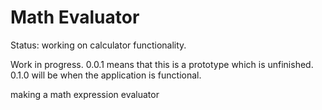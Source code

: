 # Math Evaluator

Status: working on calculator functionality.

Work in progress. 0.0.1 means that this is a prototype which is unfinished. 0.1.0 will be when the application is functional.

making a math expression evaluator

